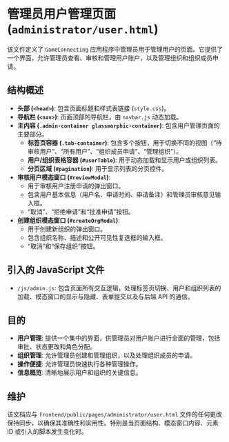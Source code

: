 # 管理员用户管理页面 (`administrator/user.html`)

该文件定义了 `GameConnecting` 应用程序中管理员用于管理用户的页面。它提供了一个界面，允许管理员查看、审核和管理用户账户，以及管理组织和组织成员申请。

## 结构概述

-   **头部 (`<head>`)**: 包含页面标题和样式表链接 (`style.css`)。
-   **导航栏 (`<nav>`)**: 页面顶部的导航栏，由 `navbar.js` 动态加载。
-   **主内容 (`.admin-container glassmorphic-container`)**: 包含用户管理页面的主要部分。
    -   **标签页容器 (`.tab-container`)**: 包含多个按钮，用于切换不同的视图（“待审核用户”、“所有用户”、“组织成员申请”、“管理组织”）。
    -   **用户/组织表格容器 (`#userTable`)**: 用于动态加载和显示用户或组织列表。
    -   **分页区域 (`#pagination`)**: 用于显示列表的分页控件。
-   **审核用户模态窗口 (`#reviewModal`)**: 
    -   用于审核用户注册申请的弹出窗口。
    -   包含用户基本信息（用户名、申请时间、申请备注）和管理员审核意见输入框。
    -   “取消”、“拒绝申请”和“批准申请”按钮。
-   **创建组织模态窗口 (`#createOrgModal`)**: 
    -   用于创建新组织的弹出窗口。
    -   包含组织名称、描述和公开可见性复选框的输入框。
    -   “取消”和“保存组织”按钮。

## 引入的 JavaScript 文件

-   `/js/admin.js`: 包含页面所有交互逻辑，处理标签页切换、用户和组织列表的加载、模态窗口的显示与隐藏、表单提交以及与后端 API 的通信。

## 目的

-   **用户管理**: 提供一个集中的界面，供管理员对用户账户进行全面的管理，包括审批、状态更改和角色分配。
-   **组织管理**: 允许管理员创建和管理组织，以及处理组织成员的申请。
-   **操作便捷**: 允许管理员快速执行各种管理操作。
-   **信息概览**: 清晰地展示用户和组织的关键信息。

## 维护

该文档应与 `frontend/public/pages/administrator/user.html` 文件的任何更改保持同步，以确保其准确性和实用性。特别是当页面结构、模态窗口内容、元素 ID 或引入的脚本发生变化时。
